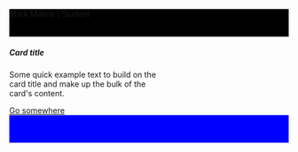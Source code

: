 <link type="text/css" rel="stylesheet" href="/assets/css/bootstrap.css" />

<div class="container fixed-top header" style="background-color: black; text-color: white; height: 50px">
Mark Makris | Student
</div>

<div class="theBody">
  <div class="card" style="width: 18rem;">
  <div class="card-body">
    <h5 class="card-title">Card title</h5>
    <p class="card-text">Some quick example text to build on the card title and make up the bulk of the card's content.</p>
    <a href="#" class="btn btn-primary">Go somewhere</a>
  </div>
</div>
</div>

<footer class="footer" style="background-color: blue; height: 50px">

</footer>